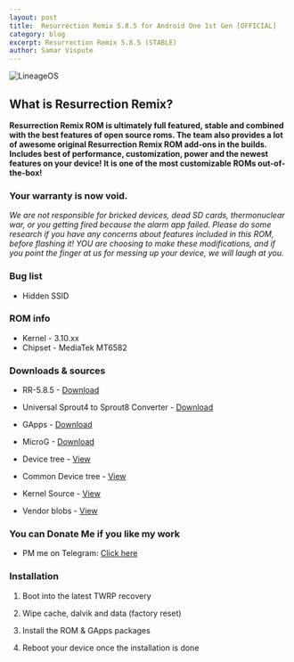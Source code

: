 ```yaml
---
layout: post
title:  Resurrection Remix 5.8.5 for Android One 1st Gen [OFFICIAL]
category: blog
excerpt: Resurrection Remix 5.8.5 (STABLE)
author: Samar Vispute
---
```


![LineageOS](http://samarv-121.github.io/images/rr_logo.png)

## What is Resurrection Remix?
**Resurrection Remix ROM is ultimately full featured, stable and combined with the best features of open source roms. The team also provides a lot of awesome original Resurrection Remix ROM add-ons in the builds. Includes best of performance, customization, power and the newest features on your device! It is one of the most customizable ROMs out-of-the-box!**

### Your warranty is now void.
_We are not responsible for bricked devices, dead SD cards, thermonuclear war, or you getting fired because the alarm app failed.
Please do some research if you have any concerns about features included in this ROM, before flashing it!
YOU are choosing to make these modifications, and if you point the finger at us for messing up your device, we will laugh at you._

### Bug list
* Hidden SSID

### ROM info
* Kernel - 3.10.xx
* Chipset - MediaTek MT6582

### Downloads & sources
* RR-5.8.5 - [Download](https://sourceforge.net/projects/resurrectionremix/files/sprout4/)
* Universal Sprout4 to Sprout8 Converter - [Download](https://forum.xda-developers.com/crossdevice-dev/android-one-general/universal-sprout4-to-sprout8-sprout8-to-t3489646)
* GApps - [Download](http://opengapps.org/?download=true&arch=arm&api=7.1&variant=nano)
* MicroG - [Download](https://forum.xda-developers.com/android/development/microg-unofficial-installer-t3432360)

* Device tree - [View](https://github.com/SamarV-121/android_device_google_sprout4)
* Common Device tree - [View](https://github.com/SamarV-121/android_device_google_sprout-common)
* Kernel Source - [View](https://github.com/SamarV-121/android_kernel_mediatek_sprout)
* Vendor blobs - [View](https://github.com/SamarV-121/proprietary_vendor_google)

### You can Donate Me if you like my work
* PM me on Telegram: [Click here](https://web.telegram.org/#/im?p=@SamarV121)

### Installation
1) Boot into the latest TWRP recovery

2) Wipe cache, dalvik and data (factory reset)

3) Install the ROM & GApps packages

4) Reboot your device once the installation is done
